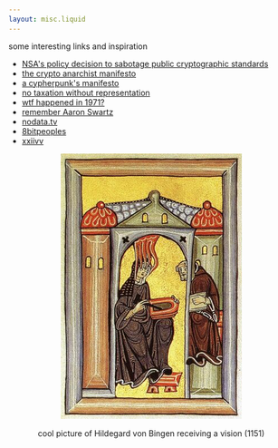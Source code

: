 ```yaml
---
layout: misc.liquid
---
```


some interesting links and inspiration
- [NSA's policy decision to sabotage public cryptographic standards](https://blog.cr.yp.to/20220805-nsa.html)
- [the crypto anarchist manifesto](https://groups.csail.mit.edu/mac/classes/6.805/articles/crypto/cypherpunks/may-crypto-manifesto.html)
- [a cypherpunk's manifesto](https://www.activism.net/cypherpunk/manifesto.html)
- [no taxation without representation](https://en.wikipedia.org/wiki/No_taxation_without_representation)
- [wtf happened in 1971?](https://wtfhappenedin1971.com/)
- [remember Aaron Swartz](http://www.rememberaaronsw.com/about)
- [nodata.tv](https://nodata.tv)
- [8bitpeoples](https://www.8bitpeoples.com/)
- [xxiivv](https://wiki.xxiivv.com)

<p align="center">
  <img src="assets/hildegard.jpg">
</p>

<p align="center">
cool picture of Hildegard von Bingen receiving a vision (1151)
</p>

